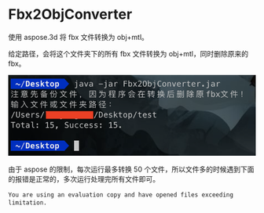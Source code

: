 # Fbx2ObjConverter
使用 aspose.3d 将 fbx 文件转换为 obj+mtl。

给定路径，会将这个文件夹下的所有 fbx 文件转换为 obj+mtl，同时删除原来的 fbx。

![example](images/example.png)

由于 aspose 的限制，每次运行最多转换 50 个文件，所以文件多的时候遇到下面的报错是正常的，多次运行处理完所有文件即可。
```
You are using an evaluation copy and have opened files exceeding limitation.
```
